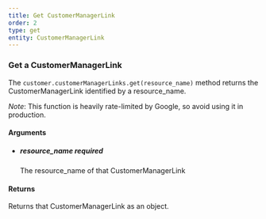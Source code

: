 ```yaml
---
title: Get CustomerManagerLink 
order: 2
type: get
entity: CustomerManagerLink 
---
```


### Get a CustomerManagerLink 

The `customer.customerManagerLinks.get(resource_name)` method returns the CustomerManagerLink identified by a resource_name. 

_Note_: This function is heavily rate-limited by Google, so avoid using it in production.


#### Arguments

- 	##### resource_name _required_
	The resource_name of that CustomerManagerLink


#### Returns

Returns that CustomerManagerLink as an object.
